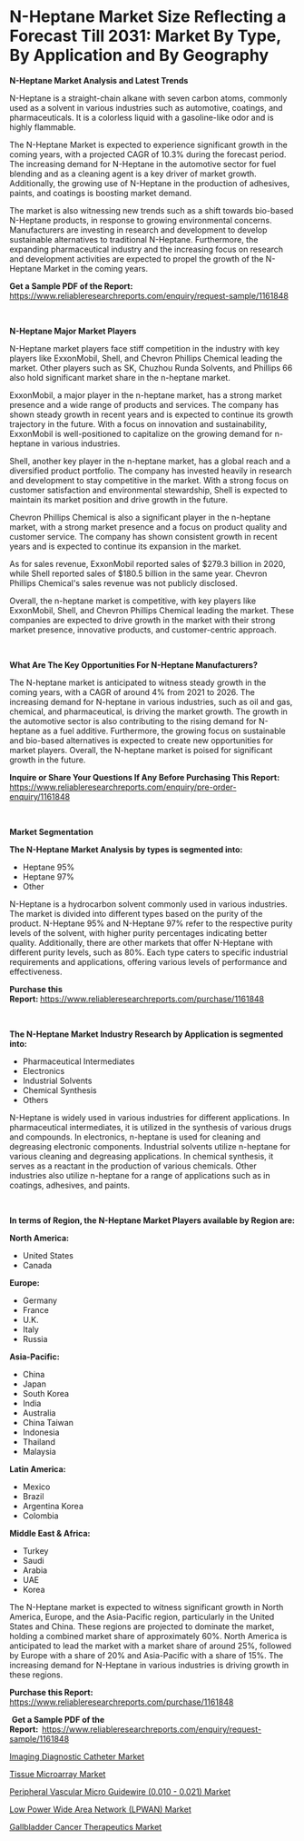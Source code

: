 <p><h1>N-Heptane Market Size Reflecting a Forecast Till 2031: Market By Type, By Application and By Geography</h1></p><p><strong>N-Heptane Market Analysis and Latest Trends</strong></p>
<p><p>N-Heptane is a straight-chain alkane with seven carbon atoms, commonly used as a solvent in various industries such as automotive, coatings, and pharmaceuticals. It is a colorless liquid with a gasoline-like odor and is highly flammable.</p><p>The N-Heptane Market is expected to experience significant growth in the coming years, with a projected CAGR of 10.3% during the forecast period. The increasing demand for N-Heptane in the automotive sector for fuel blending and as a cleaning agent is a key driver of market growth. Additionally, the growing use of N-Heptane in the production of adhesives, paints, and coatings is boosting market demand.</p><p>The market is also witnessing new trends such as a shift towards bio-based N-Heptane products, in response to growing environmental concerns. Manufacturers are investing in research and development to develop sustainable alternatives to traditional N-Heptane. Furthermore, the expanding pharmaceutical industry and the increasing focus on research and development activities are expected to propel the growth of the N-Heptane Market in the coming years.</p></p>
<p><strong>Get a Sample PDF of the Report:&nbsp;</strong> <a href="https://www.reliableresearchreports.com/enquiry/request-sample/1161848">https://www.reliableresearchreports.com/enquiry/request-sample/1161848</a></p>
<p>&nbsp;</p>
<p><strong>N-Heptane Major Market Players</strong></p>
<p><p>N-Heptane market players face stiff competition in the industry with key players like ExxonMobil, Shell, and Chevron Phillips Chemical leading the market. Other players such as SK, Chuzhou Runda Solvents, and Phillips 66 also hold significant market share in the n-heptane market.</p><p>ExxonMobil, a major player in the n-heptane market, has a strong market presence and a wide range of products and services. The company has shown steady growth in recent years and is expected to continue its growth trajectory in the future. With a focus on innovation and sustainability, ExxonMobil is well-positioned to capitalize on the growing demand for n-heptane in various industries.</p><p>Shell, another key player in the n-heptane market, has a global reach and a diversified product portfolio. The company has invested heavily in research and development to stay competitive in the market. With a strong focus on customer satisfaction and environmental stewardship, Shell is expected to maintain its market position and drive growth in the future.</p><p>Chevron Phillips Chemical is also a significant player in the n-heptane market, with a strong market presence and a focus on product quality and customer service. The company has shown consistent growth in recent years and is expected to continue its expansion in the market.</p><p>As for sales revenue, ExxonMobil reported sales of $279.3 billion in 2020, while Shell reported sales of $180.5 billion in the same year. Chevron Phillips Chemical's sales revenue was not publicly disclosed.</p><p>Overall, the n-heptane market is competitive, with key players like ExxonMobil, Shell, and Chevron Phillips Chemical leading the market. These companies are expected to drive growth in the market with their strong market presence, innovative products, and customer-centric approach.</p></p>
<p>&nbsp;</p>
<p><strong>What Are The Key Opportunities For N-Heptane Manufacturers?</strong></p>
<p><p>The N-heptane market is anticipated to witness steady growth in the coming years, with a CAGR of around 4% from 2021 to 2026. The increasing demand for N-heptane in various industries, such as oil and gas, chemical, and pharmaceutical, is driving the market growth. The growth in the automotive sector is also contributing to the rising demand for N-heptane as a fuel additive. Furthermore, the growing focus on sustainable and bio-based alternatives is expected to create new opportunities for market players. Overall, the N-heptane market is poised for significant growth in the future.</p></p>
<p><strong>Inquire or Share Your Questions If Any Before Purchasing This Report:</strong> <a href="https://www.reliableresearchreports.com/enquiry/pre-order-enquiry/1161848">https://www.reliableresearchreports.com/enquiry/pre-order-enquiry/1161848</a></p>
<p>&nbsp;</p>
<p><strong>Market Segmentation</strong></p>
<p><strong>The N-Heptane Market Analysis by types is segmented into:</strong></p>
<p><ul><li>Heptane 95%</li><li>Heptane 97%</li><li>Other</li></ul></p>
<p><p>N-Heptane is a hydrocarbon solvent commonly used in various industries. The market is divided into different types based on the purity of the product. N-Heptane 95% and N-Heptane 97% refer to the respective purity levels of the solvent, with higher purity percentages indicating better quality. Additionally, there are other markets that offer N-Heptane with different purity levels, such as 80%. Each type caters to specific industrial requirements and applications, offering various levels of performance and effectiveness.</p></p>
<p><strong>Purchase this Report:&nbsp;</strong><a href="https://www.reliableresearchreports.com/purchase/1161848">https://www.reliableresearchreports.com/purchase/1161848</a></p>
<p>&nbsp;</p>
<p><strong>The N-Heptane Market Industry Research by Application is segmented into:</strong></p>
<p><ul><li>Pharmaceutical Intermediates</li><li>Electronics</li><li>Industrial Solvents</li><li>Chemical Synthesis</li><li>Others</li></ul></p>
<p><p>N-Heptane is widely used in various industries for different applications. In pharmaceutical intermediates, it is utilized in the synthesis of various drugs and compounds. In electronics, n-heptane is used for cleaning and degreasing electronic components. Industrial solvents utilize n-heptane for various cleaning and degreasing applications. In chemical synthesis, it serves as a reactant in the production of various chemicals. Other industries also utilize n-heptane for a range of applications such as in coatings, adhesives, and paints.</p></p>
<p>&nbsp;</p>
<p><strong>In terms of Region, the N-Heptane Market Players available by Region are:</strong></p>
<p>
    <p> <strong> North America: </strong>
        <ul>
            <li>United States</li>
            <li>Canada</li>
        </ul>
        </p> 
    <p> <strong> Europe: </strong>
        <ul>
            <li>Germany</li>
            <li>France</li>
            <li>U.K.</li>
            <li>Italy</li>
            <li>Russia</li>
        </ul>
        </p> 
    <p> <strong> Asia-Pacific: </strong>
        <ul>
            <li>China</li>
            <li>Japan</li>
            <li>South Korea</li>
            <li>India</li>
            <li>Australia</li>
            <li>China Taiwan</li>
            <li>Indonesia</li>
            <li>Thailand</li>
            <li>Malaysia</li>
        </ul>
        </p> 
    <p> <strong> Latin America: </strong>
        <ul>
            <li>Mexico</li>
            <li>Brazil</li>
            <li>Argentina Korea</li>
            <li>Colombia</li>
        </ul>
        </p> 
    <p> <strong> Middle East & Africa: </strong>
        <ul>
            <li>Turkey</li>
            <li>Saudi</li>
            <li>Arabia</li>
            <li>UAE</li>
            <li>Korea</li>
        </ul>
    </p>
    </p>
<p><p>The N-Heptane market is expected to witness significant growth in North America, Europe, and the Asia-Pacific region, particularly in the United States and China. These regions are projected to dominate the market, holding a combined market share of approximately 60%. North America is anticipated to lead the market with a market share of around 25%, followed by Europe with a share of 20% and Asia-Pacific with a share of 15%. The increasing demand for N-Heptane in various industries is driving growth in these regions.</p></p>
<p><strong>Purchase this Report: </strong><a href="https://www.reliableresearchreports.com/purchase/1161848">https://www.reliableresearchreports.com/purchase/1161848</a></p>
<p>&nbsp;<strong>Get a Sample PDF of the Report:&nbsp;&nbsp;</strong><a href="https://www.reliableresearchreports.com/enquiry/request-sample/1161848">https://www.reliableresearchreports.com/enquiry/request-sample/1161848</a></p>
<p><strong></strong></p>
<p><p><a href="https://issuu.com/reportprime-2/docs/imaging-diagnostic-catheter-market-size-2030.pptx">Imaging Diagnostic Catheter Market</a></p><p><a href="https://medium.com/p/5a929d3bb815/edit">Tissue Microarray Market</a></p><p><a href="https://issuu.com/reportprime-2/docs/peripheral-vascular-micro-guidewire-0010-0021-mark">Peripheral Vascular Micro Guidewire (0.010 - 0.021) Market</a></p><p><a href="https://github.com/rahu1506/Market-Research-Report-List-3/blob/main/low-power-wide-area-network-lpwan-market.md">Low Power Wide Area Network (LPWAN) Market</a></p><p><a href="https://medium.com/p/ea30adddfaaf/edit">Gallbladder Cancer Therapeutics Market</a></p></p>